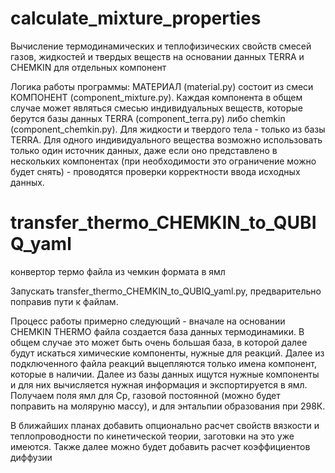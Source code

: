# calculate_mixture_properties
Вычисление термодинамических и теплофизических свойств смесей газов, жидкостей и твердых веществ на основании данных TERRA и CHEMKIN для отдельных компонент

Логика работы программы:
МАТЕРИАЛ (material.py) состоит из смеси КОМПОНЕНТ (component_mixture.py). Каждая компонента в общем случае может являться смесью индивидуальных веществ, которые берутся базы данных TERRA (component_terra.py) либо chemkin (component_chemkin.py). Для жидкости и твердого тела - только из базы TERRA. Для одного индивидуального вещества возможно использовать только один источник данных, даже если оно представлено в нескольких компонентах (при необходимости это ограничение можно будет снять) - проводятся проверки корректности ввода исходных данных.


# transfer_thermo_CHEMKIN_to_QUBIQ_yaml
конвертор термо файла из чемкин формата в ямл

Запускать transfer_thermo_CHEMKIN_to_QUBIQ_yaml.py, предварительно поправив пути к файлам.

Процесс работы примерно следующий - вначале на основании CHEMKIN THERMO файла создается база данных термодинамики.
В общем случае это может быть очень большая база, в которой далее будут искаться химические компоненты, нужные для реакций.
Далее из подключенного файла реакций выцепляются только имена компонент, которые в наличии.
Далее из базы данных ищутся нужные компоненты и для них вычисляется нужная информация и экспортируется в ямл.
Получаем поля ямл для Ср, газовой постоянной (можно будет поправить на моляруню массу), и для энтальпии образования при 298К.

В ближайших планах добавить опционально расчет свойств вязкости и теплопроводности по кинетической теории, заготовки на это уже имеются.
Также далее можно будет добавить расчет коэффициентов диффузии
